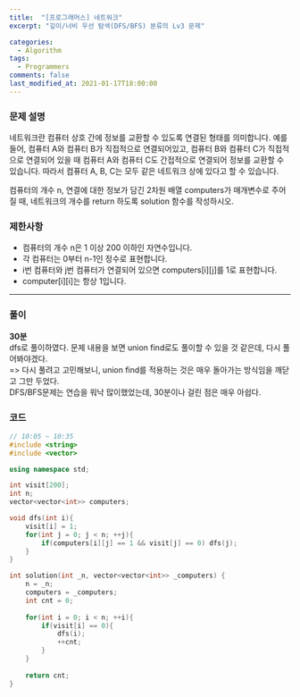 ```yaml
---
title:  "[프로그래머스] 네트워크"
excerpt: "깊이/너비 우선 탐색(DFS/BFS) 분류의 Lv3 문제"

categories:
  - Algorithm
tags:
  - Programmers
comments: false
last_modified_at: 2021-01-17T18:00:00
---
```

### 문제 설명
네트워크란 컴퓨터 상호 간에 정보를 교환할 수 있도록 연결된 형태를 의미합니다. 예를 들어, 컴퓨터 A와 컴퓨터 B가 직접적으로 연결되어있고, 컴퓨터 B와 컴퓨터 C가 직접적으로 연결되어 있을 때 컴퓨터 A와 컴퓨터 C도 간접적으로 연결되어 정보를 교환할 수 있습니다. 따라서 컴퓨터 A, B, C는 모두 같은 네트워크 상에 있다고 할 수 있습니다.

컴퓨터의 개수 n, 연결에 대한 정보가 담긴 2차원 배열 computers가 매개변수로 주어질 때, 네트워크의 개수를 return 하도록 solution 함수를 작성하시오.

### 제한사항
- 컴퓨터의 개수 n은 1 이상 200 이하인 자연수입니다.
- 각 컴퓨터는 0부터 n-1인 정수로 표현합니다.
- i번 컴퓨터와 j번 컴퓨터가 연결되어 있으면 computers[i][j]를 1로 표현합니다.
- computer[i][i]는 항상 1입니다.

---
### 풀이
**30분**  
dfs로 풀이하였다. 문제 내용을 보면 union find로도 풀이할 수 있을 것 같은데, 다시 풀어봐야겠다.  
=> 다시 풀려고 고민해보니, union find를 적용하는 것은 매우 돌아가는 방식임을 깨닫고 그만 두었다.  
DFS/BFS문제는 연습을 워낙 많이했었는데, 30분이나 걸린 점은 매우 아쉽다.

### 코드
```c++
// 10:05 ~ 10:35
#include <string>
#include <vector>

using namespace std;

int visit[200];
int n;
vector<vector<int>> computers;

void dfs(int i){
    visit[i] = 1;
    for(int j = 0; j < n; ++j){
        if(computers[i][j] == 1 && visit[j] == 0) dfs(j);
    }
}

int solution(int _n, vector<vector<int>> _computers) {
    n = _n;
    computers = _computers;
    int cnt = 0;
    
    for(int i = 0; i < n; ++i){
        if(visit[i] == 0){
            dfs(i);
            ++cnt;
        }
    }
    
    return cnt;
}
```